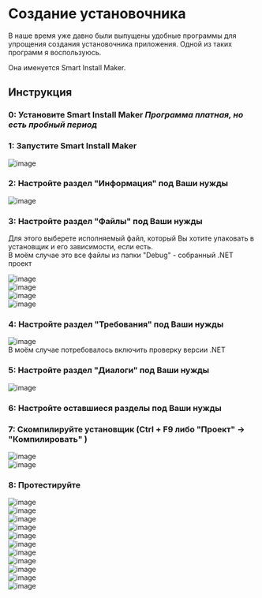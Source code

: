 # Создание установочника

В наше время уже давно были выпущены удобные программы для упрощения создания установочника приложения. Одной из таких программ я воспользуюсь. 

Она именуется Smart Install Maker.

## Инструкция
### 0: Установите Smart Install Maker _Программа платная, но есть пробный период_ 
### 1: Запустите Smart Install Maker
![image](https://user-images.githubusercontent.com/91414886/228108716-c9336c72-053a-4f2d-b6b3-68efe5814d93.png)
### 2: Настройте раздел "Информация" под Ваши нужды
![image](https://user-images.githubusercontent.com/91414886/228109061-f5ce021e-c0e7-4173-b479-c1e88c699b2a.png)
### 3: Настройте раздел "Файлы" под Ваши нужды
Для этого выберете исполняемый файл, который Вы хотите упаковать в установщик и его зависимости, если есть.  
В моём случае это все файлы из папки "Debug" - собранный .NET проект 

![image](https://user-images.githubusercontent.com/91414886/228109405-28bf44ba-e2da-45d4-8a04-6bef7ac77772.png)  
![image](https://user-images.githubusercontent.com/91414886/228109500-2c741448-d450-424f-a3e3-853e1ef06e5b.png)  
![image](https://user-images.githubusercontent.com/91414886/228109633-4c518ee7-9444-4051-9523-54679975b5d4.png)  
![image](https://user-images.githubusercontent.com/91414886/228109647-cb9f3be0-dcd9-4ebb-8e14-b045900b38a3.png)  
### 4: Настройте раздел "Требования" под Ваши нужды
![image](https://user-images.githubusercontent.com/91414886/228109771-719bba59-b2a4-4141-8b82-70f44f800dc4.png)  
В моём случае потребовалось включить проверку версии .NET
### 5: Настройте раздел "Диалоги" под Ваши нужды
![image](https://user-images.githubusercontent.com/91414886/228110096-3e31a2bc-0669-4741-8938-f91110298cae.png)
### 6: Настройте оставшиеся разделы под Ваши нужды
### 7: Скомпилируйте установщик (Ctrl + F9 либо "Проект" -> "Компилировать" )
![image](https://user-images.githubusercontent.com/91414886/228110499-05d9ab02-dd17-40e0-baa2-f252ea9b8813.png)  
![image](https://user-images.githubusercontent.com/91414886/228110539-39a13103-056b-49c7-909b-8c2d9adbc663.png)
### 8: Протестируйте
![image](https://user-images.githubusercontent.com/91414886/228110631-5d00ddfa-9cc8-4514-8ebe-4d294ae9841d.png)  
![image](https://user-images.githubusercontent.com/91414886/228110666-f64b988f-97e5-4f3b-9bd2-9afb5f537550.png)  
![image](https://user-images.githubusercontent.com/91414886/228110710-a0ccba94-4064-4523-9f04-ad7e744c5f36.png)  
![image](https://user-images.githubusercontent.com/91414886/228110746-d128354e-ff3a-46b4-ba67-cfad81335798.png)  
![image](https://user-images.githubusercontent.com/91414886/228110799-1f47fb6b-9bad-41f1-a9a5-4d333fbcd5a9.png)  
![image](https://user-images.githubusercontent.com/91414886/228110835-d6c4a8ee-7abb-460b-a947-cea80135ac49.png)  
![image](https://user-images.githubusercontent.com/91414886/228110872-4edc22b5-b65e-4a4e-9593-749a19719432.png)  
![image](https://user-images.githubusercontent.com/91414886/228110917-a3886c2e-c638-4805-87dd-8738d6c7d9d1.png)  
![image](https://user-images.githubusercontent.com/91414886/228110945-cfd1a8fb-1da0-4cc5-bae2-c59249b98c46.png)  
![image](https://user-images.githubusercontent.com/91414886/228111003-85fa7d9e-61c6-43cd-8b4e-8c7757a54ee0.png)  
![image](https://user-images.githubusercontent.com/91414886/228111026-d274800a-3846-43aa-9329-36e1af0192ef.png)  
##
